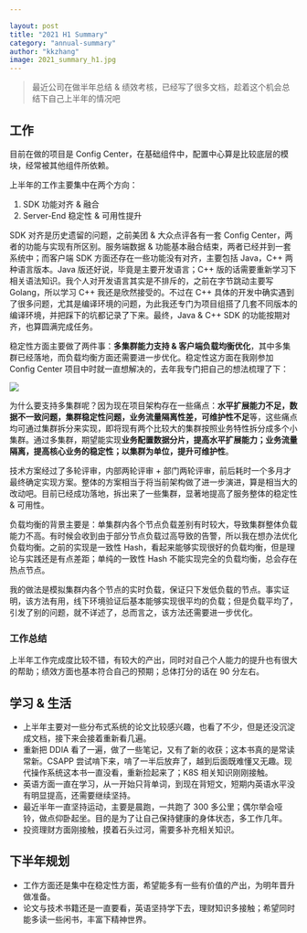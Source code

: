```yaml
---

layout: post
title: "2021 H1 Summary"
category: "annual-summary"
author: "kkzhang"
image: 2021_summary_h1.jpg
---
```


> 最近公司在做半年总结 & 绩效考核，已经写了很多文档，趁着这个机会总结下自己上半年的情况吧

## 工作

目前在做的项目是 Config Center，在基础组件中，配置中心算是比较底层的模块，经常被其他组件所依赖。

上半年的工作主要集中在两个方向：

1. SDK 功能对齐 & 融合
2. Server-End 稳定性 & 可用性提升

SDK 对齐是历史遗留的问题，之前美团 & 大众点评各有一套 Config Center，两者的功能与实现有所区别。服务端数据 & 功能基本融合结束，两者已经并到一套系统中；而客户端 SDK 方面还存在一些功能没有对齐，主要包括 Java，C++ 两种语言版本。Java 版还好说，毕竟是主要开发语言；C++ 版的话需要重新学习下相关语法知识。我个人对开发语言其实是不排斥的，之前在字节跳动主要写 Golang，所以学习 C++ 我还是欣然接受的。不过在 C++ 具体的开发中确实遇到了很多问题，尤其是编译环境的问题，为此我还专门为项目组搭了几套不同版本的编译环境，并把踩下的坑都记录了下来。最终，Java & C++ SDK 的功能按期对齐，也算圆满完成任务。

稳定性方面主要做了两件事：**多集群能力支持 & 客户端负载均衡优化**，其中多集群已经落地，而负载均衡方面还需要进一步优化。稳定性这方面在我刚参加 Config Center 项目中时就一直想解决的，去年我专门把自己的想法梳理了下：

![]({{site.baseurl}}/images/2021_summary_h1.jpg)

为什么要支持多集群呢？因为现在项目架构存在一些痛点：**水平扩展能力不足，数据不一致问题，集群稳定性问题，业务流量隔离性差，可维护性不足**等，这些痛点均可通过集群拆分来实现，即将现有两个比较大的集群按照业务特性拆分成多个小集群。通过多集群，期望能实现**业务配置数据分片，提高水平扩展能力；业务流量隔离，提高核心业务的稳定性；以集群为单位，提升可维护性**。

技术方案经过了多轮评审，内部两轮评审 + 部门两轮评审，前后耗时一个多月才最终确定实现方案。整体的方案相当于将当前架构做了进一步演进，算是相当大的改动吧。目前已经成功落地，拆出来了一些集群，显著地提高了服务整体的稳定性 & 可用性。

负载均衡的背景主要是：单集群内各个节点负载差别有时较大，导致集群整体负载能力不高。有时候会收到由于部分节点负载过高导致的告警，所以我在想办法优化负载均衡。之前的实现是一致性 Hash，看起来能够实现很好的负载均衡，但是理论与实践还是有点差距；单纯的一致性 Hash 不能实现完全的负载均衡，总会存在热点节点。

我的做法是模拟集群内各个节点的实时负载，保证只下发低负载的节点。事实证明，该方法有用，线下环境验证后基本能够实现很平均的负载；但是负载平均了，引发了别的问题，就不详述了，总而言之，该方法还需要进一步优化。

### 工作总结

上半年工作完成度比较不错，有较大的产出，同时对自己个人能力的提升也有很大的帮助；绩效方面也基本符合自己的预期；总体打分的话在 90 分左右。

## 学习 & 生活

- 上半年主要对一些分布式系统的论文比较感兴趣，也看了不少，但是还没沉淀成文档，接下来会接着重新看几遍。
- 重新把 DDIA 看了一遍，做了一些笔记，又有了新的收获；这本书真的是常读常新。CSAPP 尝试啃下来，啃了一半后放弃了，越到后面既难懂又无趣。现代操作系统这本书一直没看，重新捡起来了；K8S 相关知识刚刚接触。
- 英语方面一直在学习，从一开始只背单词，到现在背短文，短期内英语水平没有明显提高，还需要继续坚持。
- 最近半年一直坚持运动，主要是晨跑，一共跑了 300 多公里；偶尔举会哑铃，做点仰卧起坐。目的是为了让自己保持健康的身体状态，多工作几年。
- 投资理财方面刚接触，摸着石头过河，需要多补充相关知识。

## 下半年规划

- 工作方面还是集中在稳定性方面，希望能多有一些有价值的产出，为明年晋升做准备。
- 论文与技术书籍还是一直要看，英语坚持学下去，理财知识多接触；希望同时能多读一些闲书，丰富下精神世界。